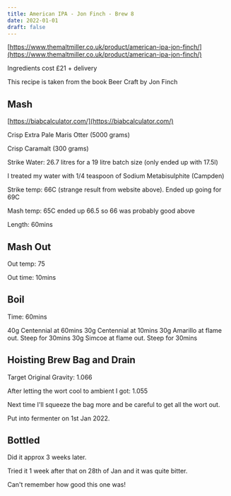 ```yaml
---
title: American IPA - Jon Finch - Brew 8
date: 2022-01-01
draft: false 
---
```


[https://www.themaltmiller.co.uk/product/american-ipa-jon-finch/](https://www.themaltmiller.co.uk/product/american-ipa-jon-finch/)

Ingredients cost £21 + delivery

This recipe is taken from the book Beer Craft by Jon Finch


## Mash

[https://biabcalculator.com/](https://biabcalculator.com/) 

Crisp Extra Pale Maris Otter (5000 grams)

Crisp Caramalt (300 grams)

Strike Water: 26.7 litres for a 19 litre batch size (only ended up with 17.5l)

I treated my water with 1/4 teaspoon of Sodium Metabisulphite (Campden)

Strike temp: 66C (strange result from website above). Ended up going for 69C

Mash temp: 65C ended up 66.5 so 66 was probably good above

Length: 60mins


## Mash Out

Out temp: 75

Out time: 10mins

## Boil

Time: 60mins

40g Centennial at 60mins
30g Centennial at 10mins
30g Amarillo at flame out. Steep for 30mins
30g Simcoe at flame out. Steep for 30mins

## Hoisting Brew Bag and Drain

Target Original Gravity: 1.066

After letting the wort cool to ambient I got:  1.055

Next time I'll squeeze the bag more and be careful to get all the wort out.

Put into fermenter on 1st Jan 2022.

## Bottled

Did it approx 3 weeks later.

Tried it 1 week after that on 28th of Jan and it was quite bitter.

Can't remember how good this one was!



